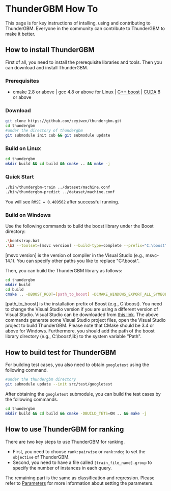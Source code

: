 ThunderGBM How To
======
This page is for key instructions of intalling, using and contributing to ThunderGBM. Everyone in the community can contribute to ThunderGBM to make it better.

## How to install ThunderGBM
First of all, you need to install the prerequisite libraries and tools. Then you can download and install ThunderGBM. 
### Prerequisites
* cmake 2.8 or above | gcc 4.8 or above for Linux | [C++ boost](https://www.boost.org/) | [CUDA](https://developer.nvidia.com/cuda-downloads) 8 or above


### Download
```bash
git clone https://github.com/zeyiwen/thundergbm.git
cd thundergbm
#under the directory of thundergbm
git submodule init cub && git submodule update
```
### Build on Linux 
```bash
cd thundergbm
mkdir build && cd build && cmake .. && make -j
```

### Quick Start
```bash
./bin/thundergbm-train ../dataset/machine.conf
./bin/thundergbm-predict ../dataset/machine.conf
```
You will see `RMSE = 0.489562` after successful running.

### Build on Windows
Use the following commands to build the boost library under the Boost directory:
```bash
.\bootstrap.bat
.\b2 --toolset=[msvc version] --build-type=complete --prefix="C:\boost" install
```
[msvc version] is the version of compiler in the Visual Studio (e.g., msvc-14.1). You can specify other paths you like to replace "C:\boost".

Then, you can build the ThunderGBM library as follows:
```bash
cd thundergbm
mkdir build
cd build
cmake .. -DBOOST_ROOT=[path_to_boost] -DCMAKE_WINDOWS_EXPORT_ALL_SYMBOLS=TRUE -DBUILD_SHARED_LIBS=TRUE -G "Visual Studio 15 2017 Win64"
```
[path_to_boost] is the installation prefix of Boost (e.g., C:\boost). You need to change the Visual Studio version if you are using a different version of Visual Studio. Visual Studio can be downloaded from [this link](https://www.visualstudio.com/vs/). The above commands generate some Visual Studio project files, open the Visual Studio project to build ThunderGBM. Please note that CMake should be 3.4 or above for Windows. Furthermore, you should add the path of the boost library directory (e.g., C:\boost\lib) to the system variable "Path".

## How to build test for ThunderGBM
For building test cases, you also need to obtain ``googletest`` using the following command.
```bash
#under the thundergbm directory
git submodule update --init src/test/googletest
```
After obtaining the ``googletest`` submodule, you can build the test cases by the following commands.
```bash
cd thundergbm
mkdir build && cd build && cmake -DBUILD_TETS=ON .. && make -j
```

## How to use ThunderGBM for ranking

There are two key steps to use ThunderGBM for ranking.
* First, you need to choose ``rank:pairwise`` or ``rank:ndcg`` to set the ``objective`` of ThunderGBM.
* Second, you need to have a file called ``[train_file_name].group`` to specify the number of instances in each query.

The remaining part is the same as classification and regression. Please refer to [Parameters](parameters.md) for more information about setting the parameters.